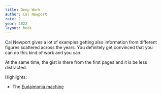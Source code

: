 ```yaml
---
title: Deep Work
author: Cal Newport
rate: 2
year: 2022
layout: book
---
```


Cal Newport gives a lot of examples getting also information from different figures scattered across the years. You definitely get convinced that you can do this kind of work and you can.

At the same time, the gist is there from the first pages and it is be less distracted.

Highlights:

- The [Eudaimonia machine](https://www.mute.design/2022/05/23/eudaimonia-machine/)
